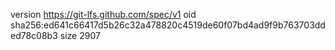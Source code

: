 version https://git-lfs.github.com/spec/v1
oid sha256:ed641c66417d5b26c32a478820c4519de60f07bd4ad9f9b763703dded78c08b3
size 2907
